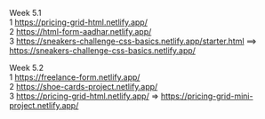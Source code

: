 Week 5.1 <br />
1 https://pricing-grid-html.netlify.app/ <br />
2 https://html-form-aadhar.netlify.app/ <br />
3 https://sneakers-challenge-css-basics.netlify.app/starter.html ==> https://sneakers-challenge-css-basics.netlify.app/ <br />

Week 5.2 <br />
1 https://freelance-form.netlify.app/ <br />
2 https://shoe-cards-project.netlify.app/ <br />
3 https://pricing-grid-html.netlify.app/ => https://pricing-grid-mini-project.netlify.app/ <br />
